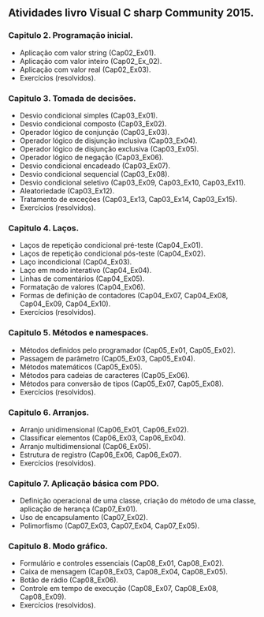 ## Atividades livro Visual C sharp Community 2015.  

### Capitulo 2. Programação inicial.  

* Aplicação com valor string (Cap02_Ex01).  
* Aplicação com valor inteiro (Cap02_Ex_02).
* Aplicação com valor real (Cap02_Ex03).  
* Exercícios (resolvidos).  

### Capitulo 3. Tomada de decisões.  

* Desvio condicional simples (Cap03_Ex01).  
* Desvio condicional composto (Cap03_Ex02).  
* Operador lógico de conjunção (Cap03_Ex03).  
* Operador lógico de disjunção inclusiva (Cap03_Ex04).  
* Operador lógico de disjunção exclusiva (Cap03_Ex05).  
* Operador lógico de negação (Cap03_Ex06).  
* Desvio condicional encadeado (Cap03_Ex07).  
* Desvio condicional sequencial (Cap03_Ex08).  
* Desvio condicional seletivo (Cap03_Ex09, Cap03_Ex10, Cap03_Ex11).    
* Aleatoriedade (Cap03_Ex12).  
* Tratamento de exceções (Cap03_Ex13, Cap03_Ex14, Cap03_Ex15).  
* Exercícios (resolvidos).  

### Capitulo 4. Laços.  

* Laços de repetição condicional pré-teste (Cap04_Ex01).  
* Laços de repetição condicional pós-teste (Cap04_Ex02).  
* Laço incondicional (Cap04_Ex03).  
* Laço em modo interativo (Cap04_Ex04).  
* Linhas de comentários (Cap04_Ex05).  
* Formatação de valores (Cap04_Ex06).  
* Formas de definição de contadores (Cap04_Ex07, Cap04_Ex08, Cap04_Ex09, Cap04_Ex10).    
* Exercícios (resolvidos).  

### Capitulo 5. Métodos e namespaces.  

* Métodos definidos pelo programador (Cap05_Ex01, Cap05_Ex02).  
* Passagem de parâmetro (Cap05_Ex03, Cap05_Ex04).  
* Métodos matemáticos (Cap05_Ex05).  
* Métodos para cadeias de caracteres (Cap05_Ex06).  
* Métodos para conversão de tipos (Cap05_Ex07, Cap05_Ex08).  
* Exercícios (resolvidos).  

### Capitulo 6. Arranjos.  

* Arranjo unidimensional (Cap06_Ex01, Cap06_Ex02).  
* Classificar elementos (Cap06_Ex03, Cap06_Ex04).  
* Arranjo multidimensional (Cap06_Ex05).  
* Estrutura de registro (Cap06_Ex06, Cap06_Ex07).  
* Exercícios (resolvidos).  

### Capitulo 7. Aplicação básica com PDO.  

* Definição operacional de uma classe, criação do método de uma classe, aplicação de herança (Cap07_Ex01).  
* Uso de encapsulamento (Cap07_Ex02).  
* Polimorfismo (Cap07_Ex03, Cap07_Ex04, Cap07_Ex05).  

### Capitulo 8. Modo gráfico.  

* Formulário e controles essenciais (Cap08_Ex01, Cap08_Ex02).  
* Caixa de mensagem (Cap08_Ex03, Cap08_Ex04, Cap08_Ex05).  
* Botão de rádio (Cap08_Ex06).  
* Controle em tempo de execução (Cap08_Ex07, Cap08_Ex08, Cap08_Ex09).  
* Exercícios (resolvidos).
